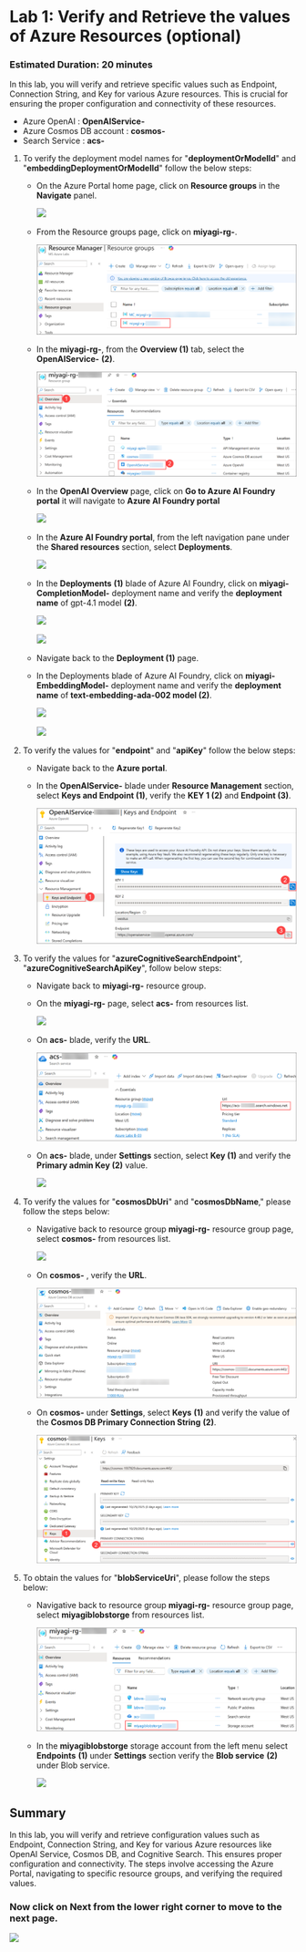 # Lab 1: Verify and Retrieve the values of Azure Resources (optional)

### Estimated Duration: 20 minutes

In this lab, you will verify and retrieve specific values such as Endpoint, Connection String, and Key for various Azure resources. This is crucial for ensuring the proper configuration and connectivity of these resources.

- Azure OpenAI : **OpenAIService-<inject key="DeploymentID" enableCopy="false"/>** 
- Azure Cosmos DB account : **cosmos-<inject key="DeploymentID" enableCopy="false"/>**
- Search Service : **acs-<inject key="DeploymentID" enableCopy="false"/>**

1. To verify the deployment model names for "**deploymentOrModelId**" and "**embeddingDeploymentOrModelId**" follow the below steps:
   
      - On the Azure Portal home page, click on **Resource groups** in the **Navigate** panel.

          ![](./Media/miyagi-image6.png)
        
      - From the Resource groups page, click on **miyagi-rg-<inject key="DeploymentID" enableCopy="false"/>**.

         ![](./Media/L1S1-ii.png)

      - In the **miyagi-rg-<inject key="DeploymentID" enableCopy="false"/>**, from the **Overview (1)** tab, select the **OpenAIService-<inject key="DeploymentID" enableCopy="false"/>** **(2)**.

        ![](./Media/L1S1-iii.png)

      - In the **OpenAI Overview** page, click on **Go to Azure AI Foundry portal** it will navigate to **Azure AI Foundry portal**

         ![](./Media/aks-01.png)
   
      - In the **Azure AI Foundry portal**, from the left navigation pane under the **Shared resources** section, select **Deployments**.

           ![](./Media/deployments-11.png)
        
      - In the **Deployments**  **(1)** blade of Azure AI Foundry, click on **miyagi-CompletionModel-<inject key="DeploymentID" enableCopy="false"/>** deployment name and verify the **deployment name** of gpt-4.1 model **(2)**.

          ![](./Media/completionmodelnew.png)
        
          ![](./Media/miyagi-compl.png)
      
      -  Navigate back to the **Deployment (1)** page.

      - In the Deployments blade of Azure AI Foundry, click on **miyagi-EmbeddingModel-<inject key="DeploymentID" enableCopy="false"/>** deployment name and verify the **deployment name** of **text-embedding-ada-002 model (2)**.
        
         ![](./Media/deployments0909.png)

         ![](./Media/miyagi-embedded.png)

1. To verify the values for "**endpoint**" and "**apiKey**" follow the below steps:

   -  Navigate back to the **Azure portal**. 

   -  In the **OpenAIService-<inject key="DeploymentID" enableCopy="false"/>** blade under **Resource Management** section, select **Keys and Endpoint (1)**, verify the **KEY 1 (2)** and **Endpoint (3)**.
     
      ![](./Media/L1S2-i.png)

1. To verify the values for  "**azureCognitiveSearchEndpoint**", "**azureCognitiveSearchApiKey**", follow below steps:
   
   - Navigate back to **miyagi-rg-<inject key="DeploymentID" enableCopy="false"/>** resource group.

   - On the **miyagi-rg-<inject key="DeploymentID" enableCopy="false"/>** page, select **acs-<inject key="DeploymentID" enableCopy="false"/>** from resources list.

      ![](./Media/miyagi-image110.png)
 
   - On **acs-<inject key="DeploymentID" enableCopy="false"/>** blade, verify the **URL**.
   
      ![](./Media/L1S3-iii.png)

   - On **acs-<inject key="DeploymentID" enableCopy="false"/>** blade, under **Settings** section, select **Key (1)** and  verify the **Primary admin Key (2)** value.
   
      ![](./Media/miyagi-image112.png)

1. To verify the values for "**cosmosDbUri**" and "**cosmosDbName**," please follow the steps below:

   - Navigative back to resource group **miyagi-rg-<inject key="DeploymentID" enableCopy="false"/>** resource group page, select **cosmos-<inject key="DeploymentID" enableCopy="false"/>** from resources list.

     ![](./Media/miyagi-image113.png)
     
   - On **cosmos-<inject key="DeploymentID" enableCopy="false"/>** , verify the **URL**.
     
     ![](./Media/L1S4-ii.png)

   - On **cosmos-<inject key="DeploymentID" enableCopy="false"/>** under **Settings**, select **Keys** **(1)** and verify the value of the **Cosmos DB Primary Connection String** **(2)**.

     ![](./Media/L1S4-iii.png)

1. To obtain the values for "**blobServiceUri**", please follow the steps below:

   - Navigative back to resource group **miyagi-rg-<inject key="DeploymentID" enableCopy="false"/>** resource group page, select **miyagiblobstorge<inject key="DeploymentID" enableCopy="false"/>** from resources list.

     ![](./Media/L1S5-i.png)

   - In the **miyagiblobstorge<inject key="DeploymentID" enableCopy="false"/>** storage account from the left menu select **Endpoints** **(1)** under **Settings** section verify the **Blob service** **(2)** under Blob service.

     ![](./Media/miyagi-image117.png)

## Summary
In this lab, you will verify and retrieve configuration values such as Endpoint, Connection String, and Key for various Azure resources like OpenAI Service, Cosmos DB, and Cognitive Search. This ensures proper configuration and connectivity. The steps involve accessing the Azure Portal, navigating to specific resource groups, and verifying the required values.

### Now click on **Next** from the lower right corner to move to the next page.

![](./Media/next-page.png)